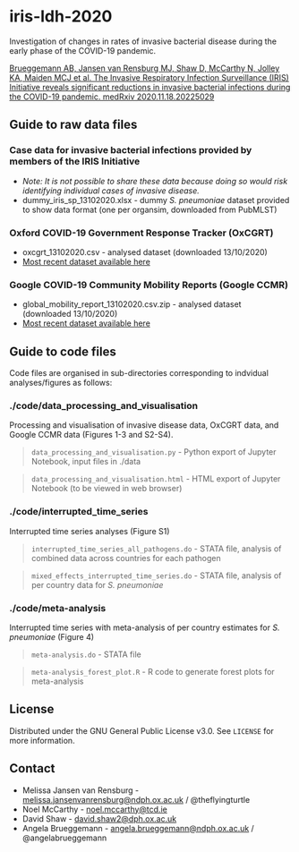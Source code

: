 # iris-ldh-2020

Investigation of changes in rates of invasive bacterial disease during the early phase of the COVID-19 pandemic.

[Brueggemann AB, Jansen van Rensburg MJ, Shaw D, McCarthy N, Jolley KA, Maiden MCJ et al. The Invasive Respiratory Infection Surveillance (IRIS) Initiative reveals significant reductions in invasive bacterial infections during the COVID-19 pandemic. medRxiv 2020.11.18.20225029](https://www.medrxiv.org/content/10.1101/2020.11.18.20225029v1)


## Guide to raw data files

### Case data for invasive bacterial infections provided by members of the IRIS Initiative
* _Note: It is not possible to share these data because doing so would risk identifying individual cases of invasive disease._ 
* dummy_iris_sp_13102020.xlsx - dummy _S. pneumoniae_ dataset provided to show data format (one per organsim, downloaded from PubMLST)

### Oxford COVID-19 Government Response Tracker (OxCGRT)
* oxcgrt_13102020.csv - analysed dataset (downloaded 13/10/2020)
* [Most recent dataset available here](https://www.bsg.ox.ac.uk/research/research-projects/covid-19-government-response-tracker)

### Google COVID-19 Community Mobility Reports (Google CCMR)
* global_mobility_report_13102020.csv.zip - analysed dataset (downloaded 13/10/2020)
* [Most recent dataset available here](https://www.google.com/covid19/mobility/)


## Guide to code files

Code files are organised in sub-directories corresponding to indvidual analyses/figures as follows:

### ./code/data_processing_and_visualisation
Processing and visualisation of invasive disease data, OxCGRT data, and Google CCMR data (Figures 1-3 and S2-S4).

> `data_processing_and_visualisation.py` - Python export of Jupyter Notebook, input files in ./data

> `data_processing_and_visualisation.html` - HTML export of Jupyter Notebook (to be viewed in web browser)

### ./code/interrupted_time_series
Interrupted time series analyses (Figure S1)

> `interrupted_time_series_all_pathogens.do` - STATA file, analysis of combined data across countries for each pathogen

> `mixed_effects_interrupted_time_series.do` - STATA file, analysis of per country data for _S. pneumoniae_

### ./code/meta-analysis
Interrupted time series with meta-analysis of per country estimates for _S. pneumoniae_ (Figure 4)

> `meta-analysis.do` - STATA file 

> `meta-analysis_forest_plot.R` - R code to generate forest plots for meta-analysis

## License

Distributed under the GNU General Public License v3.0. See `LICENSE` for more information.


## Contact

* Melissa Jansen van Rensburg - melissa.jansenvanrensburg@ndph.ox.ac.uk / @theflyingturtle
* Noel McCarthy - noel.mccarthy@tcd.ie
* David Shaw - david.shaw2@dph.ox.ac.uk
* Angela Brueggemann - angela.brueggemann@ndph.ox.ac.uk / @angelabrueggemann
